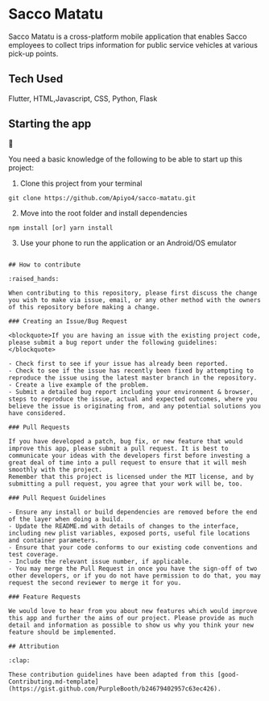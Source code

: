 # Sacco Matatu

Sacco Matatu is a cross-platform mobile application that enables Sacco employees to collect trips information for public service vehicles at various pick-up points.
## Tech Used
Flutter, HTML,Javascript, CSS, Python, Flask

## Starting the app

:dash:

You need a basic knowledge of the following to be able to start up this project:

1. Clone this project from your terminal

```
git clone https://github.com/Apiyo4/sacco-matatu.git
```

2. Move into the root folder and install dependencies

```
npm install [or] yarn install
```

3. Use your phone to run the application or an Android/OS emulator

```

## How to contribute

:raised_hands:

When contributing to this repository, please first discuss the change you wish to make via issue, email, or any other method with the owners of this repository before making a change.

### Creating an Issue/Bug Request

<blockquote>If you are having an issue with the existing project code, please submit a bug report under the following guidelines:</blockquote>

- Check first to see if your issue has already been reported.
- Check to see if the issue has recently been fixed by attempting to reproduce the issue using the latest master branch in the repository.
- Create a live example of the problem.
- Submit a detailed bug report including your environment & browser, steps to reproduce the issue, actual and expected outcomes, where you believe the issue is originating from, and any potential solutions you have considered.

### Pull Requests

If you have developed a patch, bug fix, or new feature that would improve this app, please submit a pull request. It is best to communicate your ideas with the developers first before investing a great deal of time into a pull request to ensure that it will mesh smoothly with the project.
Remember that this project is licensed under the MIT license, and by submitting a pull request, you agree that your work will be, too.

### Pull Request Guidelines

- Ensure any install or build dependencies are removed before the end of the layer when doing a build.
- Update the README.md with details of changes to the interface, including new plist variables, exposed ports, useful file locations and container parameters.
- Ensure that your code conforms to our existing code conventions and test coverage.
- Include the relevant issue number, if applicable.
- You may merge the Pull Request in once you have the sign-off of two other developers, or if you do not have permission to do that, you may request the second reviewer to merge it for you.

### Feature Requests

We would love to hear from you about new features which would improve this app and further the aims of our project. Please provide as much detail and information as possible to show us why you think your new feature should be implemented.

## Attribution

:clap:

These contribution guidelines have been adapted from this [good-Contributing.md-template](https://gist.github.com/PurpleBooth/b24679402957c63ec426).
